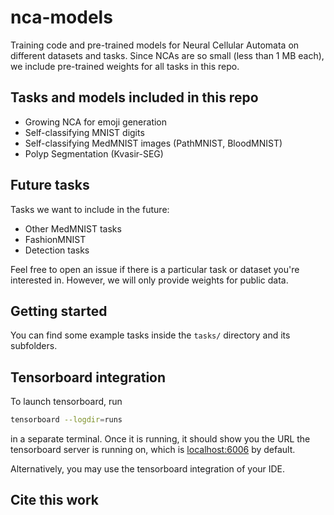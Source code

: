 # nca-models

Training code and pre-trained models for Neural Cellular Automata on different datasets and tasks.
Since NCAs are so small (less than 1 MB each), we include pre-trained weights for all tasks in this repo.


## Tasks and models included in this repo

  * Growing NCA for emoji generation
  * Self-classifying MNIST digits
  * Self-classifying MedMNIST images (PathMNIST, BloodMNIST)
  * Polyp Segmentation (Kvasir-SEG)


## Future tasks

Tasks we want to include in the future:

  * Other MedMNIST tasks
  * FashionMNIST
  * Detection tasks

Feel free to open an issue if there is a particular task or dataset you're interested in.
However, we will only provide weights for public data.


## Getting started

You can find some example tasks inside the `tasks/` directory and its subfolders.


## Tensorboard integration

To launch tensorboard, run

```bash
tensorboard --logdir=runs
```

in a separate terminal.
Once it is running, it should show you the URL the tensorboard server is running on, which is [localhost:6006](https://localhost:6006) by default.

Alternatively, you may use the tensorboard integration of your IDE.


## Cite this work

```bibtex
```